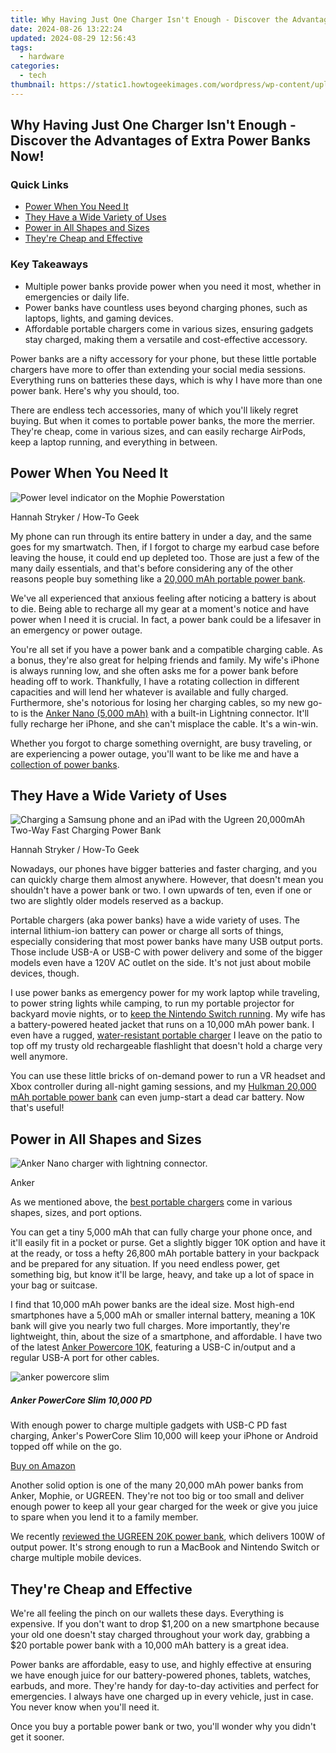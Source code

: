 ```yaml
---
title: Why Having Just One Charger Isn't Enough - Discover the Advantages of Extra Power Banks Now!
date: 2024-08-26 13:22:24
updated: 2024-08-29 12:56:43
tags:
  - hardware
categories:
  - tech
thumbnail: https://static1.howtogeekimages.com/wordpress/wp-content/uploads/2024/05/power-banks-on-a-green-background-with-a-lot-of-battery-charging-icons.jpg
---
```


## Why Having Just One Charger Isn't Enough - Discover the Advantages of Extra Power Banks Now!

### Quick Links

* [Power When You Need It](https://techidaily.com/how-do-i-reset-my-honor-magic-5-pro-phone-without-technical-knowledge-drfone-by-drfone-reset-android-reset-android/)
* [They Have a Wide Variety of Uses](https://instagram-video-recordings.techidaily.com/in-2024-decode-insta-success-your-comprehensive-guide-to-understanding-user-insights/)
* [Power in All Shapes and Sizes](https://eaxpv-info.techidaily.com/stream-like-a-champion-youtubes-ultimate-techniques-for-2024/)
* [They're Cheap and Effective](https://fix-guide.techidaily.com/how-to-use-life360-on-windows-pc-for-honor-magic-v2-drfone-by-drfone-virtual-android/)

### Key Takeaways

* Multiple power banks provide power when you need it most, whether in emergencies or daily life.
* Power banks have countless uses beyond charging phones, such as laptops, lights, and gaming devices.
* Affordable portable chargers come in various sizes, ensuring gadgets stay charged, making them a versatile and cost-effective accessory.

 Power banks are a nifty accessory for your phone, but these little portable chargers have more to offer than extending your social media sessions. Everything runs on batteries these days, which is why I have more than one power bank. Here's why you should, too.

 There are endless tech accessories, many of which you'll likely regret buying. But when it comes to portable power banks, the more the merrier. They're cheap, come in various sizes, and can easily recharge AirPods, keep a laptop running, and everything in between.

##  Power When You Need It

![Power level indicator on the Mophie Powerstation](https://static1.howtogeekimages.com/wordpress/wp-content/uploads/2023/05/66ad6841-1.jpg) 

Hannah Stryker / How-To Geek

 My phone can run through its entire battery in under a day, and the same goes for my smartwatch. Then, if I forgot to charge my earbud case before leaving the house, it could end up depleted too. Those are just a few of the many daily essentials, and that's before considering any of the other reasons people buy something like a [20,000 mAh portable power bank](https://www.amazon.com/UGREEN-Power-20000mAh-Portable-Charger/dp/B0C3GTMX5M?tag=hotoge-20&ascsubtag=UUhtgUeUpU2002955&asc%5Frefurl=https%3A%2F%2Fwww.howtogeek.com%2Fheres-why-i-have-more-than-one-power-bank-and-you-should-too%2F&asc%5Fcampaign=Evergreen).

 We've all experienced that anxious feeling after noticing a battery is about to die. Being able to recharge all my gear at a moment's notice and have power when I need it is crucial. In fact, a power bank could be a lifesaver in an emergency or power outage.

 You're all set if you have a power bank and a compatible charging cable. As a bonus, they're also great for helping friends and family. My wife's iPhone is always running low, and she often asks me for a power bank before heading off to work. Thankfully, I have a rotating collection in different capacities and will lend her whatever is available and fully charged. Furthermore, she's notorious for losing her charging cables, so my new go-to is the [Anker Nano (5,000 mAh)](https://www.amazon.com/Anker-Lightning-Connector-Certified-Compatible/dp/B0BV5YV836?th=1&tag=hotoge-20&ascsubtag=UUhtgUeUpU2002955&asc%5Frefurl=https%3A%2F%2Fwww.howtogeek.com%2Fheres-why-i-have-more-than-one-power-bank-and-you-should-too%2F&asc%5Fcampaign=Evergreen) with a built-in Lightning connector. It'll fully recharge her iPhone, and she can't misplace the cable. It's a win-win.

 Whether you forgot to charge something overnight, are busy traveling, or are experiencing a power outage, you'll want to be like me and have a [collection of power banks](https://android-location-track.techidaily.com/two-ways-to-track-my-boyfriends-zte-nubia-z60-ultra-without-him-knowing-drfone-by-drfone-virtual-android/).

##  They Have a Wide Variety of Uses

![Charging a Samsung phone and an iPad with the Ugreen 20,000mAh Two-Way Fast Charging Power Bank](https://static1.howtogeekimages.com/wordpress/wp-content/uploads/wm/2023/12/charging-a-samsung-phone-and-an-ipad-with-the-ugreen-100w-20000mah-power-bankjpg_53344897146_o.jpg) 

Hannah Stryker / How-To Geek

 Nowadays, our phones have bigger batteries and faster charging, and you can quickly charge them almost anywhere. However, that doesn't mean you shouldn't have a power bank or two. I own upwards of ten, even if one or two are slightly older models reserved as a backup.

 Portable chargers (aka power banks) have a wide variety of uses. The internal lithium-ion battery can power or charge all sorts of things, especially considering that most power banks have many USB output ports. Those include USB-A or USB-C with power delivery and some of the bigger models even have a 120V AC outlet on the side. It's not just about mobile devices, though.

 I use power banks as emergency power for my work laptop while traveling, to power string lights while camping, to run my portable projector for backyard movie nights, or to [keep the Nintendo Switch running](https://www.amazon.com/Emperor-Gadgets-Compatible-Rechargeable-Smartphone/dp/B078C543N9?tag=hotoge-20&ascsubtag=UUhtgUeUpU2002955&asc%5Frefurl=https%3A%2F%2Fwww.howtogeek.com%2Fheres-why-i-have-more-than-one-power-bank-and-you-should-too%2F&asc%5Fcampaign=Evergreen). My wife has a battery-powered heated jacket that runs on a 10,000 mAh power bank. I even have a rugged, [water-resistant portable charger](https://www.amazon.com/myCharge-Portable-Waterproof-Adventure-Charging/dp/B08BCPP67S?tag=hotoge-20&ascsubtag=UUhtgUeUpU2002955&asc%5Frefurl=https%3A%2F%2Fwww.howtogeek.com%2Fheres-why-i-have-more-than-one-power-bank-and-you-should-too%2F&asc%5Fcampaign=Evergreen) I leave on the patio to top off my trusty old rechargeable flashlight that doesn't hold a charge very well anymore.

 You can use these little bricks of on-demand power to run a VR headset and Xbox controller during all-night gaming sessions, and my [Hulkman 20,000 mAh portable power bank](https://some-guidance.techidaily.com/leveraging-abbyy-timeline-for-faster-er-care-how-widener-students-apply-process-analytics-in-healthcare/) can even jump-start a dead car battery. Now that's useful!

##  Power in All Shapes and Sizes

![Anker Nano charger with lightning connector.](https://static1.howtogeekimages.com/wordpress/wp-content/uploads/2024/05/anker-nano.jpg) 

Anker

 As we mentioned above, the [best portable chargers](https://change-location.techidaily.com/how-to-fix-error-495-while-downloadupdating-android-apps-on-motorola-moto-g13-drfone-by-drfone-fix-android-problems-fix-android-problems/) come in various shapes, sizes, and port options.

 You can get a tiny 5,000 mAh that can fully charge your phone once, and it'll easily fit in a pocket or purse. Get a slightly bigger 10K option and have it at the ready, or toss a hefty 26,800 mAh portable battery in your backpack and be prepared for any situation. If you need endless power, get something big, but know it'll be large, heavy, and take up a lot of space in your bag or suitcase.

 I find that 10,000 mAh power banks are the ideal size. Most high-end smartphones have a 5,000 mAh or smaller internal battery, meaning a 10K bank will give you nearly two full charges. More importantly, they're lightweight, thin, about the size of a smartphone, and affordable. I have two of the latest [Anker Powercore 10K](https://www.amazon.com/Anker-Portable-PowerCore-High-Capacity-Included/dp/B0BWJ87T9P?tag=hotoge-20&ascsubtag=UUhtgUeUpU2002955&asc%5Frefurl=https%3A%2F%2Fwww.howtogeek.com%2Fheres-why-i-have-more-than-one-power-bank-and-you-should-too%2F&asc%5Fcampaign=Evergreen), featuring a USB-C in/output and a regular USB-A port for other cables.

![anker powercore slim](https://static1.howtogeekimages.com/wordpress/wp-content/uploads/2023/09/anker-powercore-slim.png) 

#####  Anker PowerCore Slim 10,000 PD

With enough power to charge multiple gadgets with USB-C PD fast charging, Anker's PowerCore Slim 10,000 will keep your iPhone or Android topped off while on the go. 

[Buy on Amazon](https://www.amazon.com/Anker-Portable-10000mAh-Delivery-PowerCore/dp/B08LH26PFT/?th=1&tag=hotoge-20&ascsubtag=UUhtgUeUpU2002955&asc%5Frefurl=https%3A%2F%2Fwww.howtogeek.com%2Fheres-why-i-have-more-than-one-power-bank-and-you-should-too%2F&asc%5Fcampaign=Evergreen) 

 Another solid option is one of the many 20,000 mAh power banks from Anker, Mophie, or UGREEN. They're not too big or too small and deliver enough power to keep all your gear charged for the week or give you juice to spare when you lend it to a family member.

 We recently [reviewed the UGREEN 20K power bank](https://fox-that.techidaily.com/1721452377806-issues-with-your-iphones-location-heres-how-you-can-fix-them/), which delivers 100W of output power. It's strong enough to run a MacBook and Nintendo Switch or charge multiple mobile devices.

##  They're Cheap and Effective

 We're all feeling the pinch on our wallets these days. Everything is expensive. If you don't want to drop $1,200 on a new smartphone because your old one doesn't stay charged throughout your work day, grabbing a $20 portable power bank with a 10,000 mAh battery is a great idea.

 Power banks are affordable, easy to use, and highly effective at ensuring we have enough juice for our battery-powered phones, tablets, watches, earbuds, and more. They're handy for day-to-day activities and perfect for emergencies. I always have one charged up in every vehicle, just in case. You never know when you'll need it.

 Once you buy a portable power bank or two, you'll wonder why you didn't get it sooner.

<ins class="adsbygoogle"
     style="display:block"
     data-ad-format="autorelaxed"
     data-ad-client="ca-pub-7571918770474297"
     data-ad-slot="1223367746"></ins>



<ins class="adsbygoogle"
     style="display:block"
     data-ad-client="ca-pub-7571918770474297"
     data-ad-slot="8358498916"
     data-ad-format="auto"
     data-full-width-responsive="true"></ins>
